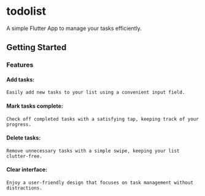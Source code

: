 # todolist

A simple Flutter App to manage your tasks efficiently.

## Getting Started

### Features

#### Add tasks: 
    Easily add new tasks to your list using a convenient input field.

#### Mark tasks complete: 
    Check off completed tasks with a satisfying tap, keeping track of your progress.

#### Delete tasks:
    Remove unnecessary tasks with a simple swipe, keeping your list clutter-free.

#### Clear interface: 
    Enjoy a user-friendly design that focuses on task management without distractions.
